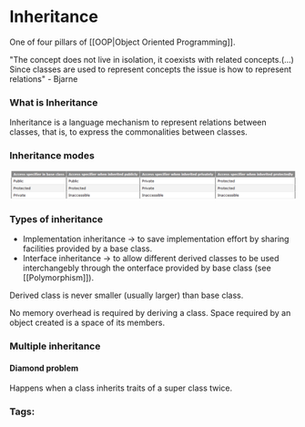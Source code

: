 # Inheritance 
One of four pillars of [[OOP|Object Oriented Programming]]. 

"The concept does not live in isolation, it coexists with related concepts.(...) Since classes are used to represent concepts the issue is how to represent relations" - Bjarne

### What is Inheritance

Inheritance is a language mechanism to represent relations between classes, that is, to express the commonalities between classes. 

### Inheritance modes 
![Access specifiers for inheritance](access_spec.png)

### Types of inheritance 
* Implementation inheritance -> to save implementation effort by sharing facilities provided by a base class. 
* Interface inheritance -> to allow different derived classes to be used interchangebly through the onterface provided by base class (see [[Polymorphism]]). 

Derived class is never smaller (usually larger) than base class. 

No memory overhead is required by deriving a class. Space required by an object created is a space of its members. 

### Multiple inheritance 

#### Diamond problem
Happens when a class inherits traits of a super class twice. 

### Tags: 